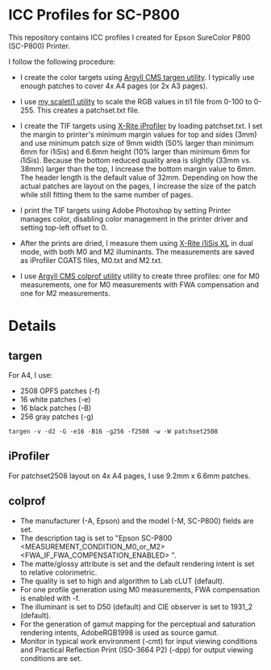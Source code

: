 # ICC Profiles for SC-P800

This repository contains ICC profiles I created for Epson SureColor P800 (SC-P800) Printer.

I follow the following procedure:

- I create the color targets using [Argyll CMS targen utility](https://www.argyllcms.com/). I typically use enough patches to cover 4x A4 pages (or 2x A3 pages).

- I use [my scaleti1 utility]() to scale the RGB values in ti1 file from 0-100 to 0-255. This creates a patchset.txt file.

- I create the TIF targets using [X-Rite iProfiler](https://www.xrite.com/categories/formulation-and-quality-assurance-software/i1profiler) by loading patchset.txt. I set the margin to printer's minimum margin values for top and sides (3mm) and use minimum patch size of 9mm width (50% larger than minimum 6mm for i1iSis) and 6.6mm height (10% larger than minimum 6mm for i1iSis). Because the bottom reduced quality area is slightly (33mm vs. 38mm) larger than the top, I increase the bottom margin value to 6mm. The header length is the default value of 32mm. Depending on how the actual patches are layout on the pages, I increase the size of the patch while still fitting them to the same number of pages.

- I print the TIF targets using Adobe Photoshop by setting Printer manages color, disabling color management in the printer driver and setting top-left offset to 0.

- After the prints are dried, I measure them using [X-Rite i1iSis XL](https://xritephoto.com/documents/literature/en/L11-213_iSis_Brochure_en.pdf) in dual mode, with both M0 and M2 illuminants. The measurements are saved as iProfiler CGATS files, M0.txt and M2.txt.

- I use [Argyll CMS colprof utility](https://www.argyllcms.com/) utility to create three profiles: one for M0 measurements, one for M0 measurements with FWA compensation and one for M2 measurements.

# Details

## targen

For A4, I use:

- 2508 OPFS patches (-f)
- 16 white patches (-e)
- 16 black patches (-B)
- 256 gray patches (-g)

```
targen -v -d2 -G -e16 -B16 -g256 -f2508 -w -W patchset2508
```

## iProfiler

For patchset2508 layout on 4x A4 pages, I use 9.2mm x 6.6mm patches.

## colprof

- The manufacturer (-A, Epson) and the model (-M, SC-P800) fields are set.
- The description tag is set to "Epson SC-P800 <MEASUREMENT_CONDITION_M0_or_M2> <FWA_IF_FWA_COMPENSATION_ENABLED> <PAPER>".
- The matte/glossy attribute is set and the default rendering intent is set to relative colorimetric.
- The quality is set to high and algorithm to Lab cLUT (default).
- For one profile generation using M0 measurements, FWA compensation is enabled with -f.
- The illuminant is set to D50 (default) and CIE observer is set to 1931_2 (default).
- For the generation of gamut mapping for the perceptual and saturation rendering intents, AdobeRGB1998 is used as source gamut.
- Monitor in typical work environment (-cmt) for input viewing conditions and Practical Reflection Print (ISO-3664 P2) (-dpp) for output viewing conditions are set.
